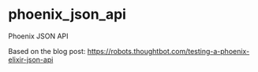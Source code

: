 # phoenix_json_api
Phoenix JSON API

Based on the blog post: https://robots.thoughtbot.com/testing-a-phoenix-elixir-json-api

